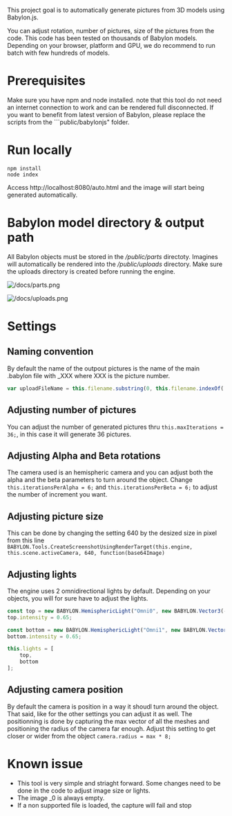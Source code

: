 This project goal is to automatically generate pictures from 3D models using Babylon.js.

You can adjust rotation, number of pictures, size of the pictures from the code. This code has been tested on thousands of Babylon models. Depending on your browser, platform and GPU, we do recommend to run batch with few hundreds of models.  

# Prerequisites
Make sure you have npm and node installed. note that this tool do not need an internet connection to work and can be rendered full disconnected. If you want to benefit from latest version of Babylon, please replace the scripts from the ```public/babylonjs" folder. 

# Run locally

```
npm install
node index
```
Access http://localhost:8080/auto.html and the image will start being generated automatically.

# Babylon model directory & output path
All Babylon objects must be stored in the */public/parts* directoty. Imagines will automatically be rendered into the */public/uploads* directory. Make sure the uploads directory is created before running the engine.

![/docs/parts.png](Parts)

![/docs/uploads.png](Uploads)

# Settings
## Naming convention
By default the name of the outpout pictures is the name of the main .babylon file with _XXX where XXX is the picture number.

```js
var uploadFileName = this.filename.substring(0, this.filename.indexOf('.')) + "_" + this.itr + ".png";
```

## Adjusting number of pictures
You can adjust the number of generated pictures thru ```this.maxIterations = 36;```, in this case it will generate 36 pictures.

## Adjusting Alpha and Beta rotations
The camera used is an hemispheric camera and you can adjust both the alpha and the beta parameters to turn around the object. Change ```this.iterationsPerAlpha = 6;``` and ```this.iterationsPerBeta = 6;``` to adjust the number of increment you want.

## Adjusting picture size
This can be done by changing the setting 640 by the desized size in pixel from this line ```BABYLON.Tools.CreateScreenshotUsingRenderTarget(this.engine, this.scene.activeCamera, 640, function(base64Image)```

## Adjusting lights
The engine uses 2 omnidirectional lights by default. Depending on your objects, you will for sure have to adjust the lights.

```js
const top = new BABYLON.HemisphericLight("Omni0", new BABYLON.Vector3(-0.1, -0.25, -1), scene);
top.intensity = 0.65;

const bottom = new BABYLON.HemisphericLight("Omni1", new BABYLON.Vector3(-0.1, -0.25, 1), scene);
bottom.intensity = 0.65;

this.lights = [
    top,
    bottom
];
```

## Adjusting camera position
By default the camera is position in a way it shoudl turn around the object. That said, like for the other settings you can adjust it as well. 
The positionning is done by capturing the max vector of all the meshes and positioning the radius of the camera far enough. Adjust this setting to get closer or wider from the object ```camera.radius = max * 8;```

# Known issue
- This tool is very simple and striaght forward. Some changes need to be done in the code to adjust image size or lights. 
- The image _0 is always empty.
- If a non supported file is loaded, the capture will fail and stop